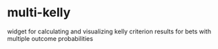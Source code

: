 # multi-kelly
widget for calculating and visualizing kelly criterion results for bets with multiple outcome probabilities
